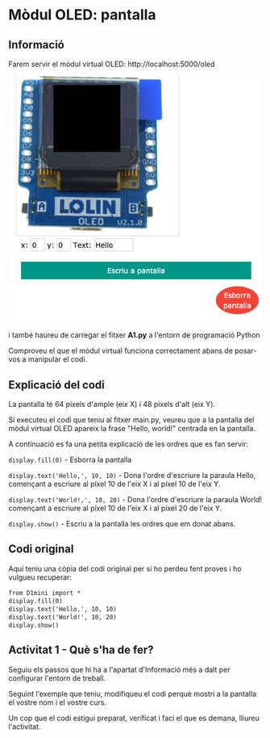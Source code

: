 # Mòdul OLED: pantalla

## Informació

Farem servir el mòdul virtual OLED: http://localhost:5000/oled

![](img/oled.png)

i també haureu de carregar el fitxer **A1.py** a l'entorn de programació Python

Comproveu el que el mòdul virtual funciona correctament abans de posar-vos a manipular el codi.

## Explicació del codi

La pantalla té 64 píxels d'ample (eix X) i 48 píxels d'alt (eix Y).

Si executeu el codi que teniu al fitxer main.py, veureu que a la pantalla del mòdul virtual OLED apareix la frase "Hello, world!" centrada en la pantalla.

A continuació es fa una petita explicació de les ordres que es fan servir:

`display.fill(0)` - Esborra la pantalla

`display.text('Hello,', 10, 10)` - Dona l'ordre d'escriure la paraula Hello, començant a escriure al píxel 10 de l'eix X i al píxel 10 de l'eix Y.

`display.text('World!,', 10, 20)` - Dona l'ordre d'escriure la paraula World! començant a escriure al píxel 10 de l'eix X i al píxel 20 de l'eix Y.

`display.show()` - Escriu a la pantalla les ordres que em donat abans.

## Codi original

Aquí teniu una còpia del codi original per si ho perdeu fent proves i ho vulgueu recuperar:

~~~
from D1mini import *
display.fill(0)
display.text('Hello,', 10, 10)
display.text('World!', 10, 20)
display.show()
~~~

## Activitat 1 - Què s'ha de fer?

Seguiu els passos que hi ha a l'apartat d'Informació més a dalt per configurar l'entorn de treball.

Seguint l'exemple que teniu, modifiqueu el codi perquè mostri a la pantalla el vostre nom i el vostre curs.

Un cop que el codi estigui preparat, verificat i faci el que es demana, lliureu l'activitat.
